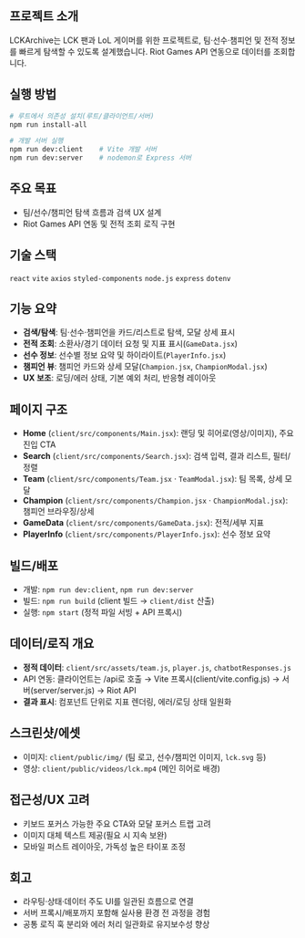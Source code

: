 ## 프로젝트 소개

LCKArchive는 LCK 팬과 LoL 게이머를 위한 프로젝트로, 팀·선수·챔피언 및 전적 정보를 빠르게 탐색할 수 있도록 설계했습니다. Riot Games API 연동으로 데이터를 조회합니다.

## 실행 방법

```bash
# 루트에서 의존성 설치(루트/클라이언트/서버)
npm run install-all

# 개발 서버 실행
npm run dev:client    # Vite 개발 서버
npm run dev:server    # nodemon로 Express 서버
```

## 주요 목표

- 팀/선수/챔피언 탐색 흐름과 검색 UX 설계
- Riot Games API 연동 및 전적 조회 로직 구현

## 기술 스택

`react` `vite` `axios` `styled-components` `node.js` `express` `dotenv`

## 기능 요약

- **검색/탐색**: 팀·선수·챔피언을 카드/리스트로 탐색, 모달 상세 표시
- **전적 조회**: 소환사/경기 데이터 요청 및 지표 표시(`GameData.jsx`)
- **선수 정보**: 선수별 정보 요약 및 하이라이트(`PlayerInfo.jsx`)
- **챔피언 뷰**: 챔피언 카드와 상세 모달(`Champion.jsx`, `ChampionModal.jsx`)
- **UX 보조**: 로딩/에러 상태, 기본 예외 처리, 반응형 레이아웃

## 페이지 구조

- **Home** (`client/src/components/Main.jsx`): 랜딩 및 히어로(영상/이미지), 주요 진입 CTA
- **Search** (`client/src/components/Search.jsx`): 검색 입력, 결과 리스트, 필터/정렬
- **Team** (`client/src/components/Team.jsx` · `TeamModal.jsx`): 팀 목록, 상세 모달
- **Champion** (`client/src/components/Champion.jsx` · `ChampionModal.jsx`): 챔피언 브라우징/상세
- **GameData** (`client/src/components/GameData.jsx`): 전적/세부 지표
- **PlayerInfo** (`client/src/components/PlayerInfo.jsx`): 선수 정보 요약

## 빌드/배포

- 개발: `npm run dev:client`, `npm run dev:server`
- 빌드: `npm run build` (client 빌드 → `client/dist` 산출)
- 실행: `npm start` (정적 파일 서빙 + API 프록시)

## 데이터/로직 개요

- **정적 데이터**: `client/src/assets/team.js`, `player.js`, `chatbotResponses.js`
- API 연동: 클라이언트는 /api로 호출 → Vite 프록시(client/vite.config.js) → 서버(server/server.js) → Riot API
- **결과 표시**: 컴포넌트 단위로 지표 렌더링, 에러/로딩 상태 일원화

## 스크린샷/에셋

- 이미지: `client/public/img/` (팀 로고, 선수/챔피언 이미지, `lck.svg` 등)
- 영상: `client/public/videos/lck.mp4` (메인 히어로 배경)

## 접근성/UX 고려

- 키보드 포커스 가능한 주요 CTA와 모달 포커스 트랩 고려
- 이미지 대체 텍스트 제공(필요 시 지속 보완)
- 모바일 퍼스트 레이아웃, 가독성 높은 타이포 조정

## 회고

- 라우팅·상태·데이터 주도 UI를 일관된 흐름으로 연결
- 서버 프록시/배포까지 포함해 실사용 환경 전 과정을 경험
- 공통 로직 훅 분리와 에러 처리 일관화로 유지보수성 향상
